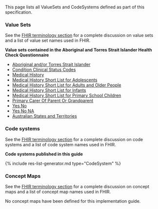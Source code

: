 
This page lists all ValueSets and CodeSystems defined as part of this specification. 

### Value Sets

See the [FHIR terminology section]({{site.data.fhir.path}}terminologies-systems.html) for a complete discussion on value sets and a list of value set names used in FHIR.  <!--Most value sets used in this guide are defined in the base FHIR specification or [AU Base](https://build.fhir.org/ig/hl7au/au-fhir-base/terminology.html). The following value sets are unique to this guide. -->

<!-- **Value sets published in this guide** -->

<!-- ================================================ -->
<!--  use this line to include an autogenerated list of all profiles and highlight new ones using the input/data/new_stuff.yml list.  Remove it if you would like to hand generate it -->



<!-- ================================================ -->

**Value sets contained in the Aboriginal and Torres Strait Islander Health Check Questionnaire**
- [Aboriginal and/or Torres Strait Islander](ValueSet-AboriginalTorresStraitIslander.html)
- [Condition Clinical Status Codes](ValueSet-condition-clinical.html)
- [Medical History](ValueSet-MedicalHistory.html)
- [Medical History Short List for Adolescents](ValueSet-MedicalHistoryShortListAdolescents.html)
- [Medical History Short List for Adults and Older People](ValueSet-MedicalHistoryShortListAdultsAndOlderPeople.html)
- [Medical History Short List for Infants](ValueSet-MedicalHistoryShortListInfants.html)
- [Medical History Short List for Primary School Children](ValueSet-MedicalHistoryShortListPrimarySchool.html)
- [Primary Carer Of Parent Or Grandparent](ValueSet-PrimaryCarerParentGrandparent.html)
- [Yes No](ValueSet-YesNo.html)
- [Yes No NA](ValueSet-YesNoNA.html)
- [Australian States and Territories](ValueSet-australian-states-territories-2.html)

### Code systems

See the [FHIR terminology section]({{site.data.fhir.path}}terminologies-systems.html) for a complete discussion on code systems and a list of code system names used in FHIR.  <!--All code systems used in this guide are defined in the base FHIR specification or [AU Base](https://build.fhir.org/ig/hl7au/au-fhir-base/terminology.html). -->

**Code systems published in this guide**

<!-- ================================================ -->
<!--  use this line to include an autogenerated list of all profiles and highlight new ones using the input/data/new_stuff.yml list.  Remove it if you would like to hand generate it -->

{% include res-list-generator.md type="CodeSystem" %}

<!-- ================================================ -->

### Concept Maps

See the [FHIR terminology section]({{site.data.fhir.path}}terminologies-conceptmaps.html) for a complete discussion on concept maps and a list of concept map names used in FHIR.  <!--Most concept maps relevant to this guide are defined in the base FHIR specification or [AU Base](https://build.fhir.org/ig/hl7au/au-fhir-base/terminology.html). The following concept maps are unique to this guide.-->

No concept maps have been defined for this implementation guide.